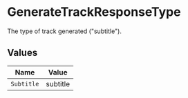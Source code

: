 # GenerateTrackResponseType

The type of track generated ("subtitle").


## Values

| Name       | Value      |
| ---------- | ---------- |
| `Subtitle` | subtitle   |